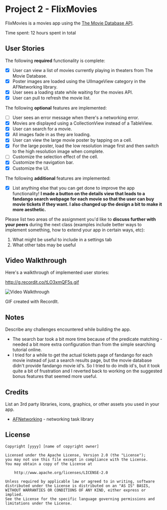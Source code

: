# Project 2 - FlixMovies

FlixMovies is a movies app using the [The Movie Database API](http://docs.themoviedb.apiary.io/#).

Time spent: 12 hours spent in total

## User Stories

The following **required** functionality is complete:

- [x] User can view a list of movies currently playing in theaters from The Movie Database.
- [x] Poster images are loaded using the UIImageView category in the AFNetworking library.
- [x] User sees a loading state while waiting for the movies API.
- [x] User can pull to refresh the movie list.

The following **optional** features are implemented:

- [ ] User sees an error message when there's a networking error.
- [x] Movies are displayed using a CollectionView instead of a TableView.
- [x] User can search for a movie.
- [x] All images fade in as they are loading.
- [x] User can view the large movie poster by tapping on a cell.
- [x] For the large poster, load the low resolution image first and then switch to the high resolution image when complete.
- [ ] Customize the selection effect of the cell.
- [x] Customize the navigation bar.
- [x] Customize the UI.

The following **additional** features are implemented:

- [x] List anything else that you can get done to improve the app functionality!
**I made a button on the details view that leads to a fandango search webpage for each movie so that the user can buy movie tickets if they want. I also changed up the design a bit to make it more aesthetic.**

Please list two areas of the assignment you'd like to **discuss further with your peers** during the next class (examples include better ways to implement something, how to extend your app in certain ways, etc):

1. What might be useful to include in a settings tab
2. What other tabs may be useful 

## Video Walkthrough

Here's a walkthrough of implemented user stories:

http://g.recordit.co/tLO3xmQF5s.gif

<img src='http://g.recordit.co/tLO3xmQF5s.gif' title='Video Walkthrough' width='' alt='Video Walkthrough' />

GIF created with RecordIt.

## Notes

Describe any challenges encountered while building the app.

- The search bar took a bit more time because of the predicate matching - needed a bit more extra configuration than from the simple searching tutorial online.
- I tried for a while to get the actual tickets page of fandango for each movie instead of just a search results page, but the movie database didn't provide fandango movie id's. So I tried to do imdb id's, but it took quite a bit of frustration and I reverted back to working on the suggested bonus features that seemed more useful.

## Credits

List an 3rd party libraries, icons, graphics, or other assets you used in your app.

- [AFNetworking](https://github.com/AFNetworking/AFNetworking) - networking task library

## License

    Copyright [yyyy] [name of copyright owner]

    Licensed under the Apache License, Version 2.0 (the "License");
    you may not use this file except in compliance with the License.
    You may obtain a copy of the License at

        http://www.apache.org/licenses/LICENSE-2.0

    Unless required by applicable law or agreed to in writing, software
    distributed under the License is distributed on an "AS IS" BASIS,
    WITHOUT WARRANTIES OR CONDITIONS OF ANY KIND, either express or implied.
    See the License for the specific language governing permissions and
    limitations under the License.
